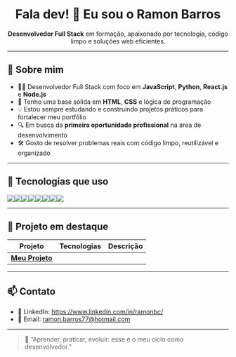 <h1 align="center">Fala dev! 👋 Eu sou o Ramon Barros</h1>

<p align="center">
  <strong>Desenvolvedor Full Stack</strong> em formação, apaixonado por tecnologia, código limpo e soluções web eficientes.
</p>

---

## 🚀 Sobre mim

- 👨‍💻 Desenvolvedor Full Stack com foco em **JavaScript**, **Python**, **React.js** e **Node.js**
- 🧱 Tenho uma base sólida em **HTML**, **CSS** e lógica de programação
- 💡 Estou sempre estudando e construindo projetos práticos para fortalecer meu portfólio
- 🔍 Em busca da **primeira oportunidade profissional** na área de desenvolvimento
- 🛠️ Gosto de resolver problemas reais com código limpo, reutilizável e organizado

---

## 🧪 Tecnologias que uso

<div style="display: flex; flex-wrap: wrap;">
  <img src="https://img.shields.io/badge/JavaScript-F7DF1E?style=for-the-badge&logo=javascript&logoColor=black"/>
  <img src="https://img.shields.io/badge/Python-3776AB?style=for-the-badge&logo=python&logoColor=white"/>
  <img src="https://img.shields.io/badge/React-20232A?style=for-the-badge&logo=react&logoColor=61DAFB"/>
  <img src="https://img.shields.io/badge/Node.js-339933?style=for-the-badge&logo=nodedotjs&logoColor=white"/>
  <img src="https://img.shields.io/badge/HTML5-E34F26?style=for-the-badge&logo=html5&logoColor=white"/>
  <img src="https://img.shields.io/badge/CSS3-1572B6?style=for-the-badge&logo=css3&logoColor=white"/>
  <img src="https://img.shields.io/badge/Git-F05032?style=for-the-badge&logo=git&logoColor=white"/>
  <img src="https://img.shields.io/badge/GitHub-181717?style=for-the-badge&logo=github&logoColor=white"/>
</div>

---

## 📂 Projeto em destaque

| Projeto | Tecnologias | Descrição |
|--------|-------------|-----------|
| [**Meu Projeto**](prti.netlify.app)

---

## 📫 Contato

- 💼 LinkedIn: https://www.linkedin.com/in/ramonbc/
- 📧 Email: ramon.barros77@hotmail.com

---

> 💬 “Aprender, praticar, evoluir: esse é o meu ciclo como desenvolvedor.”

